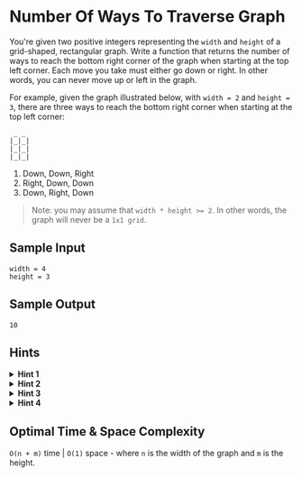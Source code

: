 # Number Of Ways To Traverse Graph

You're given two positive integers representing the `width` and `height` of a grid-shaped, rectangular graph. Write a function that returns the number of ways to reach the bottom right corner of the graph when starting at the top left corner. Each move you take must either go down or right. In other words, you can never move up or left in the graph.

For example, given the graph illustrated below, with `width = 2` and `height = 3`, there are three ways to reach the bottom right corner when starting at the top left corner:

```plaintext
 _ _
|_|_|
|_|_|
|_|_|
```

1. Down, Down, Right
2. Right, Down, Down
3. Down, Right, Down

> Note: you may assume that `width * height >= 2`. In other words, the graph will never be a `1x1 grid`.

## Sample Input

```plaintext
width = 4
height = 3
```

## Sample Output

```plaintext
10
```

## Hints

<details>
<summary><b>Hint 1</b></summary>

Think recursively. How many positions in the graph can access the bottom right corner of the graph? In other words, what positions do you need to reach before you can reach the bottom right corner?

</details>

<details>
<summary><b>Hint 2</b></summary>

The number of ways to reach any position in the graph is equal to the number of ways to reach the position directly above it plus the number of ways to reach the position directly to its left. This is because you can only travel down and right.

</details>

<details>
<summary><b>Hint 3</b></summary>

Using the information in Hints #1 and #2, can you come up with an efficient way to solve this problem that doesn't repeatedly perform the same work? What does a dynamic-programming implementation look like?

</details>

<details>
<summary><b>Hint 4</b></summary>

To efficiency solve this problem, simply loop through the entire graph, column by column, row by row, and calculate the number of ways to reach each position. If you're on the top or left edge of the graph, there's only one way to reach your position. If you're anywhere else in the graph, the number of ways to reach your position is the number of ways to reach the position directly above it plus the number of ways to reach the position directly to its left (which you've already calculated and should be storing). Every time you calculate the number of ways to reach a position, store the answer so that you can use it later in the calculation of other positions.

</details>

## Optimal Time & Space Complexity

`O(n + m)` time | `O(1)` space - where `n` is the width of the graph and `m` is the height.
